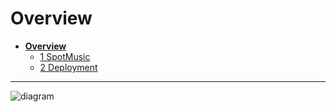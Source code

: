 # Overview

* [**Overview**](README.md)
  * [1 SpotMusic](1%20SpotMusic/README.md)
  * [2 Deployment](2%20Deployment/README.md)

---

![diagram](https://www.plantuml.com/plantuml/svg/0/LP1DQy9048RlWVo7RKuMrBruwacnjWhQX2GYFOLnC-Z2VeITsRR-dFwM_h6I1Ffn6zvvdsTWbiGGE5gJ9dVQAHDR55VcZXwa3F0-lsY-ndCa3CexHiTpvQti3BWUcX6tHf_bUZ4h-kXus4iBn1ZaUj6iU-A3vzsWJvDgcv-QObDM-KjJv6LThdRrv3vDzglN_5Wt-yrJtPIxv-qGfWbhDYWUDLm2M10j2ZKAlMYzg3hFXqXQzTK20tatYHGXQ3yLsP7YrsVG_vlPtuNoTl210DPla0qdgninsedrPsrmAh9nwBdEmCreOX8eR2y36f4IpU_T7t2ba0YayewynR6vHDSEd_W6)